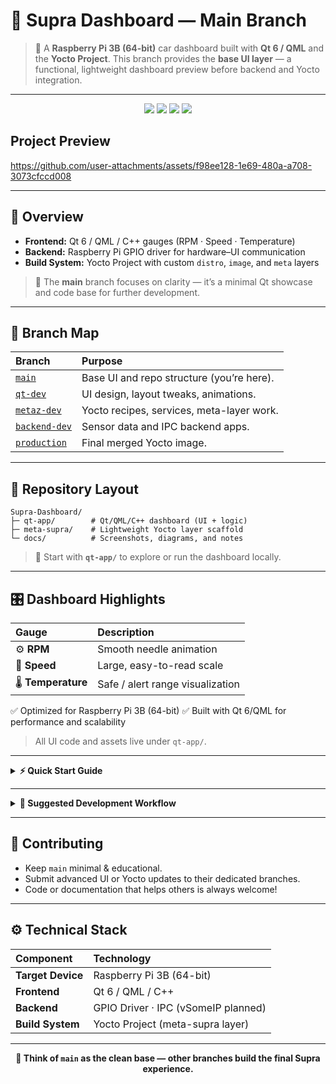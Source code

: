 # 🚗 Supra Dashboard — Main Branch

> 🧠 A **Raspberry Pi 3B (64-bit)** car dashboard built with **Qt 6 / QML** and the **Yocto Project**.
> This branch provides the **base UI layer** — a functional, lightweight dashboard preview before backend and Yocto integration.

---

<p align="center">
  <a href="https://www.qt.io/"><img src="https://img.shields.io/badge/Qt-6.7-brightgreen?logo=qt&logoColor=white"></a>
  <a href="https://www.yoctoproject.org/"><img src="https://img.shields.io/badge/Yocto%20Project-Custom%20Distro-blue?logo=yocto-project&logoColor=white"></a>
  <img src="https://img.shields.io/badge/Platform-Raspberry-red">
  <img src="https://img.shields.io/badge/Status-Base%20UI-lightgrey">
</p>

## Project Preview

https://github.com/user-attachments/assets/f98ee128-1e69-480a-a708-3073cfccd008

---

## 📘 Overview

* **Frontend:** Qt 6 / QML / C++ gauges (RPM · Speed · Temperature)
* **Backend:** Raspberry Pi GPIO driver for hardware–UI communication
* **Build System:** Yocto Project with custom `distro`, `image`, and `meta` layers

> 🧩 The **main** branch focuses on clarity — it’s a minimal Qt showcase and code base for further development.

---

## 🌿 Branch Map

| Branch                                                                          | Purpose                                   |
| :------------------------------------------------------------------------------ | :---------------------------------------- |
| [`main`](https://github.com/ma7moud111/Supra-Dashboard)                         | Base UI and repo structure (you’re here). |
| [`qt-dev`](https://github.com/ma7moud111/Supra-Dashboard/tree/qt-dev)           | UI design, layout tweaks, animations.     |
| [`metaz-dev`](https://github.com/ma7moud111/Supra-Dashboard/tree/metaz-dev)     | Yocto recipes, services, meta-layer work. |
| [`backend-dev`](https://github.com/ma7moud111/Supra-Dashboard/tree/backend-dev) | Sensor data and IPC backend apps.         |
| [`production`](https://github.com/ma7moud111/Supra-Dashboard/tree/production)   | Final merged Yocto image.                 |

---

## 📂 Repository Layout

```
Supra-Dashboard/
├─ qt-app/        # Qt/QML/C++ dashboard (UI + logic)
├─ meta-supra/    # Lightweight Yocto layer scaffold
└─ docs/          # Screenshots, diagrams, and notes
```

> 🧭 Start with **`qt-app/`** to explore or run the dashboard locally.

---

## 🎛️ Dashboard Highlights

| Gauge               | Description                      |
| :------------------ | :------------------------------- |
| ⚙️ **RPM**          | Smooth needle animation          |
| 🚗 **Speed**        | Large, easy-to-read scale        |
| 🌡️ **Temperature** | Safe / alert range visualization |

✅ Optimized for Raspberry Pi 3B (64-bit)
✅ Built with Qt 6/QML for performance and scalability

> All UI code and assets live under `qt-app/`.

---

<details>
<summary><b>⚡ Quick Start Guide</b></summary>

### ▶️ Run on PC

1. Open **Qt Creator**.
2. Load project from **`qt-app/`**.
3. Build & Run → press `Ctrl + F11` for fullscreen.

### 💻 Run on Raspberry Pi 3B (64-bit)

1. Copy or build from **`qt-app/`**.
2. Deploy to the Pi (`scp` or Yocto image).
3. Execute the app — fullscreen recommended.

> 🧩 The final “flash and run” image is built from the `production` branch.

</details>

---

<details>
<summary><b>🧱 Suggested Development Workflow</b></summary>

1. Prototype gauges in **`qt-app/`**.
2. Polish UI/UX in **`qt-dev`**.
3. Add services & recipes in **`metaz-dev`**.
4. Integrate hardware data in **`backend-dev`**.
5. Merge everything into **`production`** for release.

</details>

---

## 🤝 Contributing

* Keep `main` minimal & educational.
* Submit advanced UI or Yocto updates to their dedicated branches.
* Code or documentation that helps others is always welcome!

---

## ⚙️ Technical Stack

| Component         | Technology                          |
| :---------------- | :---------------------------------- |
| **Target Device** | Raspberry Pi 3B (64-bit)            |
| **Frontend**      | Qt 6 / QML / C++                    |
| **Backend**       | GPIO Driver · IPC (vSomeIP planned) |
| **Build System**  | Yocto Project (meta-supra layer)    |

---

<p align="center"><b>🚀 Think of <code>main</code> as the clean base — other branches build the final Supra experience.</b></p>
